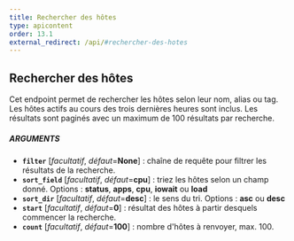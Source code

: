 ```yaml
---
title: Rechercher des hôtes
type: apicontent
order: 13.1
external_redirect: /api/#rechercher-des-hotes
---
```


## Rechercher des hôtes
Cet endpoint permet de rechercher les hôtes selon leur nom, alias ou tag. Les hôtes actifs au cours des trois dernières heures sont inclus. Les résultats sont paginés avec un maximum de 100 résultats par recherche.

##### ARGUMENTS

* **`filter`** [*facultatif*, *défaut*=**None**] :
    chaîne de requête pour filtrer les résultats de la recherche.
* **`sort_field`** [*facultatif*, *défaut*=**cpu**] :
    triez les hôtes selon un champ donné.
    Options : **status**, **apps**, **cpu**, **iowait** ou **load**
* **`sort_dir`** [*facultatif*, *défaut*=**desc**] :
    le sens du tri.
    Options : **asc** ou **desc**
* **`start`** [*facultatif*, *défaut*=**0**] :
    résultat des hôtes à partir desquels commencer la recherche.
* **`count`** [*facultatif*, *défaut*=**100**] :
     nombre d'hôtes à renvoyer, max. 100.
